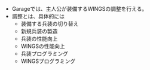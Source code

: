 - Garageでは、主人公が装備するWINGSの調整を行える。
- 調整とは、具体的には
    - 装備する兵装の切り替え
    - 新規兵装の製造
    - 兵装の性能向上
    - WINGSの性能向上
    - 兵装プログラミング
    - WINGSプログラミング